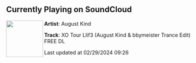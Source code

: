 ## Currently Playing on SoundCloud

[<img align="left" width="100" src="https://i1.sndcdn.com/artworks-8wQGY6zressHzvdC-uCNV9g-t500x500.jpg">](https://soundcloud.com/august-kind/xo-tour-llif3-august-kind-bbymeister-trance-edit-free-dl?in=saxurn/sets/tmp/)

**Artist**: August Kind 

**Track**: XO Tour Llif3 (August Kind & bbymeister Trance Edit) FREE DL

Last updated at 02/29/2024 09:26
